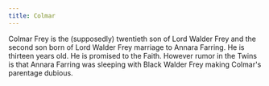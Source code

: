 ```yaml
---
title: Colmar
---
```


Colmar Frey is the (supposedly) twentieth son of Lord Walder Frey and the second son born of Lord Walder Frey marriage to Annara Farring. He is thirteen years old. He is promised to the Faith. However rumor in the Twins is that Annara Farring was sleeping with Black Walder Frey making Colmar's parentage dubious.


